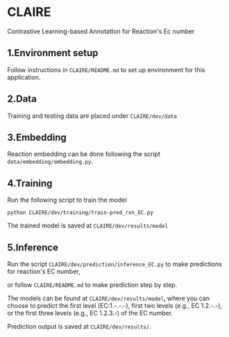 ﻿# CLAIRE
Contrastive Learning-based AnnotatIon for Reaction's Ec number

## 1.Environment setup
Follow instructions in `CLAIRE/README.md` to set up environment for this application.


## 2.Data
Training and testing data are placed under `CLAIRE/dev/data`

## 3.Embedding
Reaction embedding can be done following the script `data/embedding/embedding.py`.

## 4.Training

Run the following script to train the model

```
python CLAIRE/dev/training/train-pred_rxn_EC.py
```

The trained model is saved at `CLAIRE/dev/results/model`

## 5.Inference
Run the script `CLAIRE/dev/prediction/inference_EC.py` to make predictions for reaction's EC number,

or follow `CLAIRE/README.md` to make prediction step by step.

The models can be found at `CLAIRE/dev/results/model`, where you can choose to predict the first level (EC:1.-.-.-), first two levels (e.g., EC 1.2.-.-), or the first three levels (e.g., EC 1.2.3.-) of the EC number. 

Prediction output is saved at `CLAIRE/dev/results/`.
